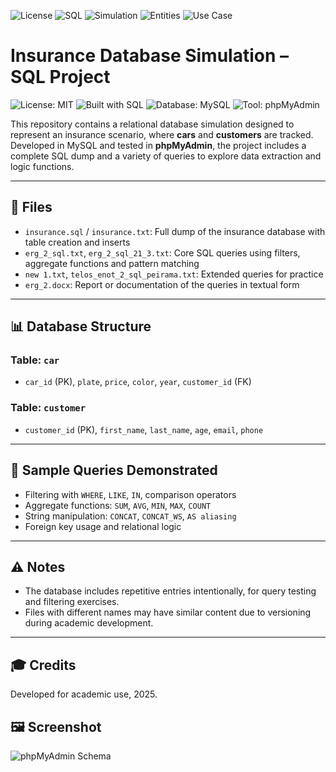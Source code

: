 ![License](https://img.shields.io/badge/license-Other-lightgrey)
![SQL](https://img.shields.io/badge/Database-Relational_SQL-blue)
![Simulation](https://img.shields.io/badge/Project-Insurance_Simulation-orange)
![Entities](https://img.shields.io/badge/Entities-Customer_&_Car-informational)
![Use Case](https://img.shields.io/badge/Use_Case-Data_Modeling-critical)

# Insurance Database Simulation – SQL Project

![License: MIT](https://img.shields.io/badge/License-MIT-green)
![Built with SQL](https://img.shields.io/badge/Built%20with-SQL-blue)
![Database: MySQL](https://img.shields.io/badge/Database-MySQL-lightgrey)
![Tool: phpMyAdmin](https://img.shields.io/badge/Tested%20on-phpMyAdmin-orange)

This repository contains a relational database simulation designed to represent an insurance scenario, where **cars** and **customers** are tracked. Developed in MySQL and tested in **phpMyAdmin**, the project includes a complete SQL dump and a variety of queries to explore data extraction and logic functions.

---

## 📁 Files

- `insurance.sql` / `insurance.txt`: Full dump of the insurance database with table creation and inserts
- `erg_2_sql.txt`, `erg_2_sql_21_3.txt`: Core SQL queries using filters, aggregate functions and pattern matching
- `new 1.txt`, `telos_enot_2_sql_peirama.txt`: Extended queries for practice
- `erg_2.docx`: Report or documentation of the queries in textual form

---

## 📊 Database Structure

### Table: `car`
- `car_id` (PK), `plate`, `price`, `color`, `year`, `customer_id` (FK)

### Table: `customer`
- `customer_id` (PK), `first_name`, `last_name`, `age`, `email`, `phone`

---

## 📌 Sample Queries Demonstrated

- Filtering with `WHERE`, `LIKE`, `IN`, comparison operators
- Aggregate functions: `SUM`, `AVG`, `MIN`, `MAX`, `COUNT`
- String manipulation: `CONCAT`, `CONCAT_WS`, `AS aliasing`
- Foreign key usage and relational logic

---

## ⚠️ Notes

- The database includes repetitive entries intentionally, for query testing and filtering exercises.
- Files with different names may have similar content due to versioning during academic development.

---

## 🎓 Credits

Developed for academic use, 2025.

## 🖼️ Screenshot

![phpMyAdmin Schema](screenshots/car-customer-schema.png)


